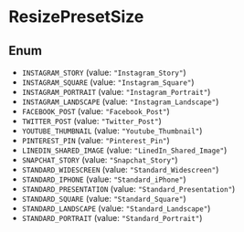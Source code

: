 # ResizePresetSize

## Enum

* `INSTAGRAM_STORY` (value: `"Instagram_Story"`)
* `INSTAGRAM_SQUARE` (value: `"Instagram_Square"`)
* `INSTAGRAM_PORTRAIT` (value: `"Instagram_Portrait"`)
* `INSTAGRAM_LANDSCAPE` (value: `"Instagram_Landscape"`)
* `FACEBOOK_POST` (value: `"Facebook_Post"`)
* `TWITTER_POST` (value: `"Twitter_Post"`)
* `YOUTUBE_THUMBNAIL` (value: `"Youtube_Thumbnail"`)
* `PINTEREST_PIN` (value: `"Pinterest_Pin"`)
* `LINEDIN_SHARED_IMAGE` (value: `"LinedIn_Shared_Image"`)
* `SNAPCHAT_STORY` (value: `"Snapchat_Story"`)
* `STANDARD_WIDESCREEN` (value: `"Standard_Widescreen"`)
* `STANDARD_IPHONE` (value: `"Standard_iPhone"`)
* `STANDARD_PRESENTATION` (value: `"Standard_Presentation"`)
* `STANDARD_SQUARE` (value: `"Standard_Square"`)
* `STANDARD_LANDSCAPE` (value: `"Standard_Landscape"`)
* `STANDARD_PORTRAIT` (value: `"Standard_Portrait"`)
